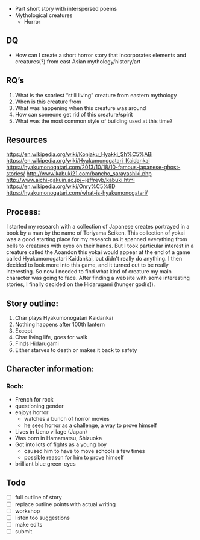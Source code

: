 * Part short story with interspersed poems
* Mythological creatures
   * Horror
## DQ
* How can I create a short horror story that incorporates elements and creatures(?) from east Asian mythology/history/art
## RQ’s
1. What is the scariest “still living” creature from eastern mythology
2. When is this creature from
3. What was happening when this creature was around
4. How can someone get rid of this creature/spirit
5. What was the most common style of building used at this time?

## Resources
https://en.wikipedia.org/wiki/Konjaku_Hyakki_Sh%C5%ABi
https://en.wikipedia.org/wiki/Hyakumonogatari_Kaidankai
https://hyakumonogatari.com/2013/10/18/10-famous-japanese-ghost-stories/
http://www.kabuki21.com/bancho_sarayashiki.php
http://www.aichi-gakuin.ac.jp/~jeffreyb/kabuki.html
https://en.wikipedia.org/wiki/Onry%C5%8D
https://hyakumonogatari.com/what-is-hyakumonogatari/

## Process:
I started my research with a collection of Japanese creates portrayed in a book by a man by the name of Toriyama Seiken. 
This collection of yokai was a good starting place for my research as it spanned everything from bells to creatures with eyes on their hands. 
But I took particular interest in a creature called the Aoandon this yokai would appear at the end of a game called Hyakumonogatari Kaidankai, but didn't really do anything. 
I then decided to look more into this game, and it turned out to be really interesting. So now I needed to find what kind of creature my main character was going to face. 
After finding a website with some interesting stories, I finally decided on the Hidarugami (hunger god(s)). 

## Story outline:

1. Char plays Hyakumonogatari Kaidankai
2. Nothing happens after 100th lantern
3. Except
4. Char living life, goes for walk
5. Finds Hidarugami
6. Either starves to death or makes it back to safety

## Character information:

### Roch:
* French for rock
* questioning gender
* enjoys horror
  * watches a bunch of horror movies
  * he sees horror as a challenge, a way to prove himself
* Lives in Ueno village (Japan)
* Was born in Hamamatsu, Shizuoka
* Got into lots of fights as a young boy
  * caused him to have to move schools a few times
  * possible reason for him to prove himself
* brilliant blue green-eyes


## Todo
- [ ] full outline of story
- [ ] replace outline points with actual writing
- [ ] workshop
- [ ] listen too suggestions
- [ ] make edits
- [ ] submit
